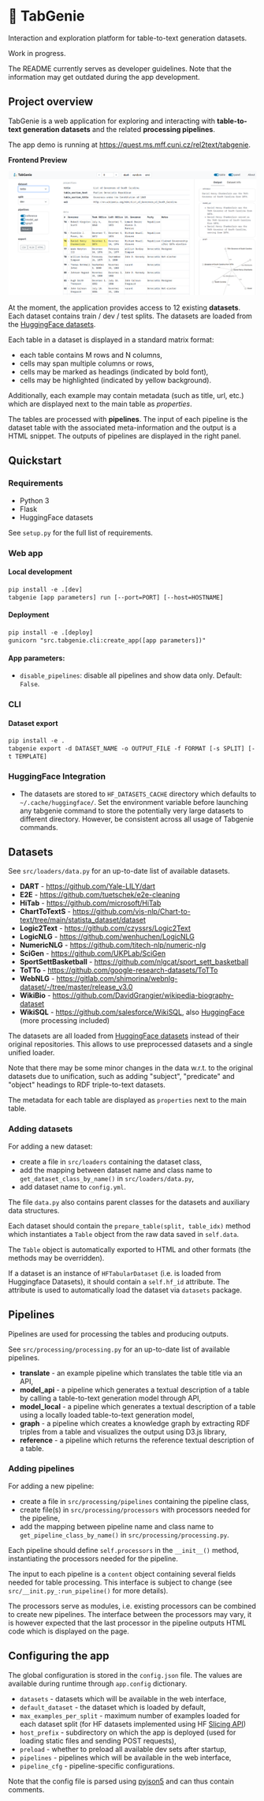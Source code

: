 # 🧞 TabGenie

Interaction and exploration platform for table-to-text generation datasets.

Work in progress.

The README currently serves as developer guidelines. Note that the information may get outdated during the app development.

## Project overview
TabGenie is a web application for exploring and interacting with **table-to-text generation datasets** and the related **processing pipelines**.

The app demo is running at https://quest.ms.mff.cuni.cz/rel2text/tabgenie.

**Frontend Preview**

![preview](img/preview.png)

At the moment, the application provides access to 12 existing **datasets**. Each dataset contains train / dev / test splits. The datasets are loaded from the [HuggingFace datasets](https://huggingface.co/datasets).

Each table in a dataset is displayed in a standard matrix format:
- each table contains M rows and N columns,
- cells may span multiple columns or rows,
- cells may be marked as headings (indicated by bold font),
- cells may be highlighted (indicated by yellow background).

Additionally, each example may contain metadata (such as title, url, etc.) which are displayed next to the main table as *properties*.

The tables are processed with **pipelines**. The input of each pipeline is the dataset table with the associated meta-information and the output is a HTML snippet. The outputs of pipelines are displayed in the right panel.

## Quickstart
### Requirements
- Python 3
- Flask
- HuggingFace datasets

See `setup.py` for the full list of requirements.

### Web app
#### Local development
```
pip install -e .[dev]
tabgenie [app parameters] run [--port=PORT] [--host=HOSTNAME]
```
#### Deployment
```
pip install -e .[deploy]
gunicorn "src.tabgenie.cli:create_app([app parameters])"
```

#### App parameters:
* `disable_pipelines`: disable all pipelines and show data only. Default: `False`.

### CLI
#### Dataset export
```
pip install -e .
tabgenie export -d DATASET_NAME -o OUTPUT_FILE -f FORMAT [-s SPLIT] [-t TEMPLATE]
```

### HuggingFace Integration
- The datasets are stored to `HF_DATASETS_CACHE` directory which defaults to `~/.cache/huggingface/`. Set the
environment variable before launching any tabgenie command to store the potentially very large datasets to different
directory. However, be consistent across all usage of Tabgenie commands.

## Datasets

See `src/loaders/data.py` for an up-to-date list of available datasets.
- **DART** - https://github.com/Yale-LILY/dart
- **E2E** - https://github.com/tuetschek/e2e-cleaning
- **HiTab** - https://github.com/microsoft/HiTab
- **ChartToTextS** - https://github.com/vis-nlp/Chart-to-text/tree/main/statista_dataset/dataset
- **Logic2Text** - https://github.com/czyssrs/Logic2Text
- **LogicNLG** - https://github.com/wenhuchen/LogicNLG
- **NumericNLG** - https://github.com/titech-nlp/numeric-nlg
- **SciGen** - https://github.com/UKPLab/SciGen
- **SportSettBasketball** - https://github.com/nlgcat/sport_sett_basketball
- **ToTTo** - https://github.com/google-research-datasets/ToTTo
- **WebNLG** - https://gitlab.com/shimorina/webnlg-dataset/-/tree/master/release_v3.0
- **WikiBio** - https://github.com/DavidGrangier/wikipedia-biography-dataset
- **WikiSQL** - https://github.com/salesforce/WikiSQL, also [HuggingFace](https://huggingface.co/datasets/wikisql) (more processing included)


The datasets are all loaded from [HuggingFace datasets](https://huggingface.co/datasets) instead of their original repositories. This allows to use preprocessed datasets and a single unified loader.

Note that there may be some minor changes in the data w.r.t. to the original datasets due to unification, such as adding "subject", "predicate" and "object" headings to RDF triple-to-text datasets.

The metadata for each table are displayed as `properties` next to the main table.

### Adding datasets
For adding a new dataset:
- create a file in `src/loaders` containing the dataset class,
- add the mapping between dataset name and class name to `get_dataset_class_by_name()` in `src/loaders/data.py`, 
- add dataset name to `config.yml`.

The file `data.py` also contains parent classes for the datasets and auxiliary data structures. 

Each dataset should contain the `prepare_table(split, table_idx)` method which instantiates a `Table` object from the raw data saved in `self.data`.

The `Table` object is automatically exported to HTML and other formats (the methods may be overridden).

If a dataset is an instance of `HFTabularDataset` (i.e. is loaded from Huggingface Datasets), it should contain a `self.hf_id` attribute. The attribute is used to automatically load the dataset via `datasets` package.

## Pipelines
Pipelines are used for processing the tables and producing outputs.

See `src/processing/processing.py` for an up-to-date list of available pipelines.
- **translate** - an example pipeline which translates the table title via an API,
- **model_api** - a pipeline which generates a textual description of a table by calling a table-to-text generation model through API,
- **model_local** - a pipeline which generates a textual description of a table using a locally loaded table-to-text generation model,
- **graph** - a pipeline which creates a knowledge graph by extracting RDF triples from a table and visualizes the output using D3.js library,
- **reference** - a pipeline which returns the reference textual description of a table.

### Adding pipelines
For adding a new pipeline:
- create a file in `src/processing/pipelines` containing the pipeline class,
- create file(s) in `src/processing/processors` with processors needed for the pipeline,
- add the mapping between pipeline name and class name to `get_pipeline_class_by_name()` in `src/processing/processing.py`. 

Each pipeline should define `self.processors` in the `__init__()` method, instantiating the processors needed for the pipeline.

The input to each pipeline is a `content` object containing several fields needed for table processing. This interface is subject to change (see `src/__init.py_:run_pipeline()` for more details).

The processors serve as modules, i.e. existing processors can be combined to create new pipelines. The interface between the processors may vary, it is however expected that the last processor in the pipeline outputs HTML code which is displayed on the page.

## Configuring the app
The global configuration is stored in the `config.json` file. The values are available during runtime through `app.config` dictionary.

- `datasets` - datasets which will be available in the web interface,
- `default_dataset` - the dataset which is loaded by default,
- `max_examples_per_split` - maximum number of examples loaded for each dataset split (for HF datasets implemented using HF [Slicing API](https://huggingface.co/docs/datasets/v1.11.0/splits.html))
- `host_prefix` - subdirectory on which the app is deployed (used for loading static files and sending POST requests),
- `preload` - whether to preload all available dev sets after startup,
- `pipelines` - pipelines which will be available in the web interface,
- `pipeline_cfg` - pipeline-specific configurations.

Note that the config file is parsed using [pyjson5](https://pypi.org/project/pyjson5/) and can thus contain comments.
